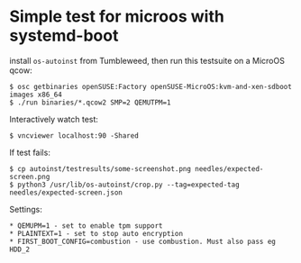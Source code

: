 # Simple test for microos with systemd-boot

install `os-autoinst` from Tumbleweed, then run this testsuite on a MicroOS qcow:

    $ osc getbinaries openSUSE:Factory openSUSE-MicroOS:kvm-and-xen-sdboot images x86_64
    $ ./run binaries/*.qcow2 SMP=2 QEMUTPM=1

Interactively watch test:

    $ vncviewer localhost:90 -Shared

If test fails:

    $ cp autoinst/testresults/some-screenshot.png needles/expected-screen.png
    $ python3 /usr/lib/os-autoinst/crop.py --tag=expected-tag needles/expected-screen.json


Settings:

    * QEMUPM=1 - set to enable tpm support
    * PLAINTEXT=1 - set to stop auto encryption
    * FIRST_BOOT_CONFIG=combustion - use combustion. Must also pass eg HDD_2
